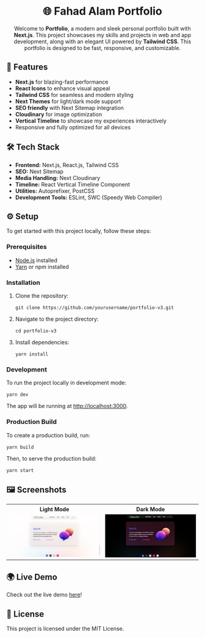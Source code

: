 <h1 align="center">🌐 Fahad Alam Portfolio </h1>

<p align="center">
  Welcome to <strong> Portfolio</strong>, a modern and sleek personal portfolio built with <strong>Next.js</strong>. This project showcases my skills and projects in web and app development, along with an elegant UI powered by <strong>Tailwind CSS</strong>. This portfolio is designed to be fast, responsive, and customizable.
</p>

<h2>🚀 Features</h2>
<ul>
  <li><strong>Next.js</strong> for blazing-fast performance</li>
  <li><strong>React Icons</strong> to enhance visual appeal</li>
  <li><strong>Tailwind CSS</strong> for seamless and modern styling</li>
  <li><strong>Next Themes</strong> for light/dark mode support</li>
  <li><strong>SEO friendly</strong> with Next Sitemap integration</li>
  <li><strong>Cloudinary</strong> for image optimization</li>
  <li><strong>Vertical Timeline</strong> to showcase my experiences interactively</li>
  <li>Responsive and fully optimized for all devices</li>
</ul>

<h2>🛠️ Tech Stack</h2>
<ul>
  <li><strong>Frontend:</strong> Next.js, React.js, Tailwind CSS</li>
  <li><strong>SEO:</strong> Next Sitemap</li>
  <li><strong>Media Handling:</strong> Next Cloudinary</li>
  <li><strong>Timeline:</strong> React Vertical Timeline Component</li>
  <li><strong>Utilities:</strong> Autoprefixer, PostCSS</li>
  <li><strong>Development Tools:</strong> ESLint, SWC (Speedy Web Compiler)</li>
</ul>

<h2>⚙️ Setup</h2>
<p>To get started with this project locally, follow these steps:</p>

<h3>Prerequisites</h3>
<ul>
  <li><a href="https://nodejs.org/en/">Node.js</a> installed</li>
  <li><a href="https://yarnpkg.com/">Yarn</a> or npm installed</li>
</ul>

<h3>Installation</h3>
<ol>
  <li>Clone the repository:</li>

  <pre><code>git clone https://github.com/yourusername/portfolio-v3.git</code></pre>

  <li>Navigate to the project directory:</li>

  <pre><code>cd portfolio-v3</code></pre>

  <li>Install dependencies:</li>

  <pre><code>yarn install</code></pre>
</ol>

<h3>Development</h3>
<p>To run the project locally in development mode:</p>

<pre><code>yarn dev</code></pre>
<p>The app will be running at <a href="http://localhost:3000">http://localhost:3000</a>.</p>

<h3>Production Build</h3>
<p>To create a production build, run:</p>

<pre><code>yarn build</code></pre>

<p>Then, to serve the production build:</p>

<pre><code>yarn start</code></pre>

<h2>🖼️ Screenshots</h2>

<table>
  <tr>
    <th>Light Mode</th>
    <th>Dark Mode</th>
  </tr>
  <tr>
    <td><img src="https://github.com/Fahad12405/fahadalamportfolio/blob/main/ds.PNG" alt="Light Mode" width="400"/></td>
    <td><img src="https://github.com/Fahad12405/fahadalamportfolio/blob/main/Capture.PNG" alt="Dark Mode" width="400"/></td>
  </tr>
</table>

<h2>🌍 Live Demo</h2>
<p>Check out the live demo <a href="https://your-portfolio-demo-link.com">here</a>!</p>

<h2>📄 License</h2>
<p>This project is licensed under the MIT License.</p>
